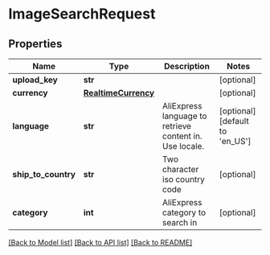 # ImageSearchRequest

## Properties
Name | Type | Description | Notes
------------ | ------------- | ------------- | -------------
**upload_key** | **str** |  | [optional] 
**currency** | [**RealtimeCurrency**](RealtimeCurrency.md) |  | [optional] 
**language** | **str** | AliExpress language to retrieve content in. Use locale.  | [optional] [default to 'en_US']
**ship_to_country** | **str** | Two character iso country code  | [optional] 
**category** | **int** | AliExpress category to search in | [optional] 

[[Back to Model list]](../README.md#documentation-for-models) [[Back to API list]](../README.md#documentation-for-api-endpoints) [[Back to README]](../README.md)


